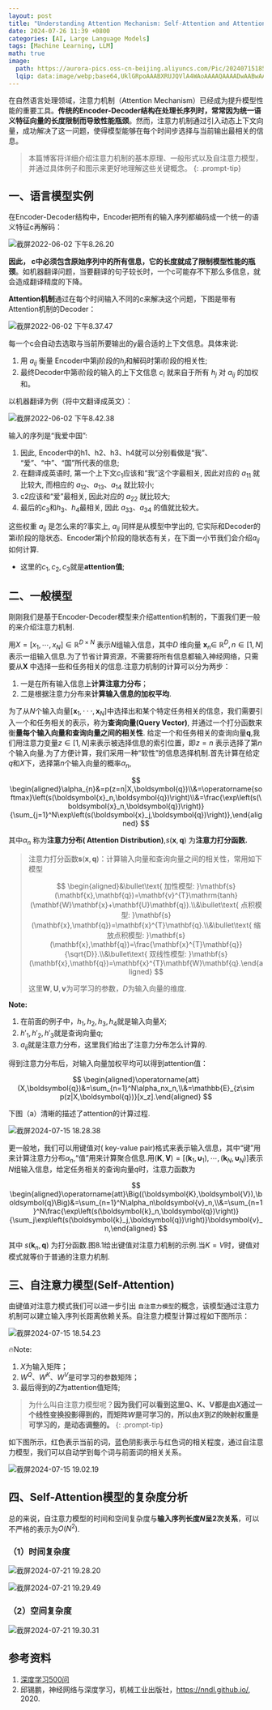```yaml
---
layout: post
title: "Understanding Attention Mechanism: Self-Attention and Attention Models"
date: 2024-07-26 11:39 +0800
categories: [AI, Large Language Models]
tags: [Machine Learning, LLM]
math: true
image:
  path: https://aurora-pics.oss-cn-beijing.aliyuncs.com/Pic/202407151855074.png
  lqip: data:image/webp;base64,UklGRpoAAABXRUJQVlA4WAoAAAAQAAAADwAABwAAQUxQSDIAAAARL0AmbZurmr57yyIiqE8oiG0bejIYEQTgqiDA9vqnsUSI6H+oAERp2HZ65qP/VIAWAFZQOCBCAAAA8AEAnQEqEAAIAAVAfCWkAALp8sF8rgRgAP7o9FDvMCkMde9PK7euH5M1m6VWoDXf2FkP3BqV0ZYbO6NA/VFIAAAA
---
```

在自然语言处理领域，注意力机制（Attention Mechanism）已经成为提升模型性能的重要工具。**传统的Encoder-Decoder结构在处理长序列时，常常因为统一语义特征向量的长度限制而导致性能瓶颈**。然而，注意力机制通过引入动态上下文向量，成功解决了这一问题，使得模型能够在每个时间步选择与当前输出最相关的信息。

> 本篇博客将详细介绍注意力机制的基本原理、一般形式以及自注意力模型，并通过具体例子和图示来更好地理解这些关键概念。
> {: .prompt-tip}

## 一、语言模型实例

在Encoder-Decoder结构中，Encoder把所有的输入序列都编码成一个统一的语义特征c再解码：

![截屏2022-06-02 下午8.26.20](https://aurora-pics.oss-cn-beijing.aliyuncs.com/Pic/202405262030938.png)

**因此， c中必须包含原始序列中的所有信息，它的长度就成了限制模型性能的瓶颈**。如机器翻译问题，当要翻译的句子较长时，一个c可能存不下那么多信息，就会造成翻译精度的下降。

**Attention机制**通过在每个时间输入不同的c来解决这个问题，下图是带有Attention机制的Decoder：

![截屏2022-06-02 下午8.37.47](https://aurora-pics.oss-cn-beijing.aliyuncs.com/Pic/202405281637491.png)

每一个c会自动去选取与当前所要输出的y最合适的上下文信息。具体来说:

1. 用 $a_{i j}$ 衡量 Encoder中第j阶段的$h_j$和解码时第i阶段的相关性;
2. 最终Decoder中第i阶段的输入的上下文信息 $c_{i}$ 就来自于所有 $h_{j}$ 对 $a_{i j}$ 的加权和。

以机器翻译为例（将中文翻译成英文）：

![截屏2022-06-02 下午8.42.38](https://aurora-pics.oss-cn-beijing.aliyuncs.com/Pic/202405281637341.png)

输入的序列是“我爱中国”:

1. 因此, Encoder中的h1、h2、h3、h4就可以分别看做是“我”、 “爱”、“中”、“国”所代表的信息;
2. 在翻译成英语时, 第一个上下文$c_1$应该和“我”这个字最相关, 因此对应的 $a_{11}$ 就比较大, 而相应的 $a_{12} 、 a_{13} 、 a_{14}$ 就比较小;
3. c2应该和“爱”最相关, 因此对应的 $a_{22}$ 就比较大;
4. 最后的$c_3$和$h_3、h_4$最相关, 因此 $a_{33} 、 a_{34}$ 的值就比较大。

这些权重 $a_{i j}$ 是怎么来的?事实上, $a_{i j}$ 同样是从模型中学出的, 它实际和Decoder的第i阶段的隐状态、Encoder第j个阶段的隐状态有关，在下面一小节我们会介绍$a_{ij}$如何计算.

+ 这里的$c_1,c_2,c_3$就是**attention值**;

## 二、一般模型

刚刚我们是基于Encoder-Decoder模型来介绍attention机制的，下面我们更一般的来介绍注意力机制.

用$X=[x_1,\cdots,x_N]\in\mathbb{R}^{D\times N}$ 表示$N$组输入信息，其中$D$ 维向量 $\boldsymbol{x}_n\in$ $\mathbb{R}^D,n\in[1,N]$表示一组输入信息.为了节省计算资源，不需要将所有信息都输入神经网络，只需要从$\boldsymbol X$ 中选择一些和任务相关的信息.注意力机制的计算可以分为两步：

1. 一是在所有输入信息上**计算注意力分布**；
2. 二是根据注意力分布来**计算输入信息的加权平均**.

为了从$N$个输入向量$[\boldsymbol x_1,\cdotp\cdotp\cdotp,\boldsymbol x_N]$中选择出和某个特定任务相关的信息，我们需要引入一个和任务相关的表示，称为**查询向量(Query Vector)**, 并通过一个打分函数来衡**量每个输入向量和查询向量之间的相关性**.
给定一个和任务相关的查询向量$\boldsymbol q$,我们用注意力变量$z\in[1,N]$来表示被选择信息的索引位置，即$z=n$ 表示选择了第$n$ 个输入向量.为了方便计算，我们采用一种“软性”的信息选择机制.首先计算在给定$q$和$X$下，选择第$n$个输入向量的概率$\alpha_n$,

$$
\begin{aligned}\alpha_{n}&=p(z=n|X,\boldsymbol{q})\\&=\operatorname{softmax}\left(s(\boldsymbol{x}_n,\boldsymbol{q})\right)\\&=\frac{\exp\left(s(\boldsymbol{x}_n,\boldsymbol{q})\right)}{\sum_{j=1}^N\exp\left(s(\boldsymbol{x}_j,\boldsymbol{q})\right)},\end{aligned}
$$

其中$\alpha_n$ 称为**注意力分布( Attention Distribution)**,$s(\boldsymbol x,\boldsymbol{q})$ 为**注意力打分函数.**

> 注意力打分函数$\mathbf{s}(\mathbf{x},\mathbf{q})$：计算输入向量和查询向量之间的相关性，常用如下模型
>
> $$
> \begin{aligned}&\bullet\text{ 加性模型: }\mathbf{s}(\mathbf{x},\mathbf{q})=\mathbf{v}^{T}\mathrm{tanh}(\mathbf{W}\mathbf{x}+\mathbf{U}\mathbf{q}).\\&\bullet\text{ 点积模型: }\mathbf{s}(\mathbf{x},\mathbf{q})=\mathbf{x}^{T}\mathbf{q}.\\&\bullet\text{ 缩放点积模型: }\mathbf{s}(\mathbf{x},\mathbf{q})=\frac{\mathbf{x}^{T}\mathbf{q}}{\sqrt{D}}.\\&\bullet\text{ 双线性模型: }\mathbf{s}(\mathbf{x},\mathbf{q})=\mathbf{x}^{T}\mathbf{W}\mathbf{q}.\end{aligned}
> $$
>
> 这里$\mathbf{W},\mathbf{U},\mathbf{v}$为可学习的参数，$D$为输入向量的维度.

**Note:**

1. 在前面的例子中，$h_1,h_2,h_3,h_4$就是输入向量$X$;
2. $h'_1,h'_2,h'_3$就是查询向量$q$;
3. $a_{ij}$就是注意力分布，这里我们给出了注意力分布怎么计算的.

得到注意力分布后，对输入向量加权平均可以得到attention值：

$$
\begin{aligned}\operatorname{att}(X,\boldsymbol{q})&=\sum_{n=1}^N\alpha_nx_n,\\&=\mathbb{E}_{z\sim p(z|X,\boldsymbol{q})}[x_z].\end{aligned}
$$

下图（a）清晰的描述了attention的计算过程.

![截屏2024-07-15 18.28.38](https://aurora-pics.oss-cn-beijing.aliyuncs.com/Pic/202407151828526.png)

更一般地，我们可以用键值对( key-value pair)格式来表示输入信息，其中“键”用来计算注意力分布$\alpha_n$,“值”用来计算聚合信息.用$\left(\boldsymbol{K},\boldsymbol{V}\right)=\left[\left(\boldsymbol{k}_1,\boldsymbol{\upsilon}_1\right),\cdots,\left(\boldsymbol{k}_N,\boldsymbol{\upsilon}_N\right)\right]$表示$N$组输入信息，给定任务相关的查询向量$q$时，注意力函数为

$$
\begin{aligned}\operatorname{att}\Big((\boldsymbol{K},\boldsymbol{V}),\boldsymbol{q}\Big)&=\sum_{n=1}^N\alpha_n\boldsymbol{v}_n,\\&=\sum_{n=1}^N\frac{\exp\left(s(\boldsymbol{k}_n,\boldsymbol{q})\right)}{\sum_j\exp\left(s(\boldsymbol{k}_j,\boldsymbol{q})\right)}\boldsymbol{v}_n,\end{aligned}
$$

其中 $s(\boldsymbol{k}_n,\boldsymbol{q})$ 为打分函数.图8.1给出键值对注意力机制的示例.当$K=V$时，键值对模式就等价于普通的注意力机制.

## 三、自注意力模型(Self-Attention)

由键值对注意力模式我们可以进一步引出 `自注意力模型`的概念，该模型通过注意力机制可以建立输入序列长距离依赖关系。自注意力模型计算过程如下图所示：

![截屏2024-07-15 18.54.23](https://aurora-pics.oss-cn-beijing.aliyuncs.com/Pic/202407151855074.png)

🔥Note:

1. $X$为输入矩阵；
2. $W^Q、W^K、W^V$是可学习的参数矩阵；
3. 最后得到的$Z$为attention值矩阵;

> 为什么叫自注意力模型呢？**因为我们可以看到这里Q、K、V都是由$X$通过一个线性变换投影得到的，而矩阵$W$是可学习的，所以由$X$到$Z$的映射权重是可学习的，是动态调整的。**
> {: .prompt-tip}

如下图所示，红色表示当前的词，蓝色阴影表示与红色词的相关程度，通过自注意力模型，我们可以自动学到每个词与前面词的相关关系。

![截屏2024-07-15 19.02.19](https://aurora-pics.oss-cn-beijing.aliyuncs.com/Pic/202407151902576.png)

## 四、Self-Attention模型的复杂度分析

总的来说，自注意力模型的时间和空间复杂度与**输入序列长度$N$呈2次关系**，可以不严格的表示为$O(N^2)$.

### （1）时间复杂度

![截屏2024-07-21 19.28.20](https://aurora-pics.oss-cn-beijing.aliyuncs.com/Pic/202407211928934.png)

![截屏2024-07-21 19.29.49](https://aurora-pics.oss-cn-beijing.aliyuncs.com/Pic/202407211929340.png)

### （2）空间复杂度

![截屏2024-07-21 19.30.31](https://aurora-pics.oss-cn-beijing.aliyuncs.com/Pic/202407211930137.png)

## 参考资料

1. [深度学习500问](https://github.com/scutan90/DeepLearning-500-questions)
2. 邱锡鹏，神经网络与深度学习，机械工业出版社，https://nndl.github.io/, 2020.
